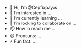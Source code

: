 - 👋 Hi, I’m @Cepfixpayas
- 👀 I’m interested in ...
- 🌱 I’m currently learning ...
- 💞️ I’m looking to collaborate on ...
- 📫 How to reach me ...
- 😄 Pronouns: ...
- ⚡ Fun fact: ...

<!---
Cepfixpayas/Cepfixpayas is a ✨ special ✨ repository because its `README.md` (this file) appears on your GitHub profile.
You can click the Preview link to take a look at your changes.
-->

